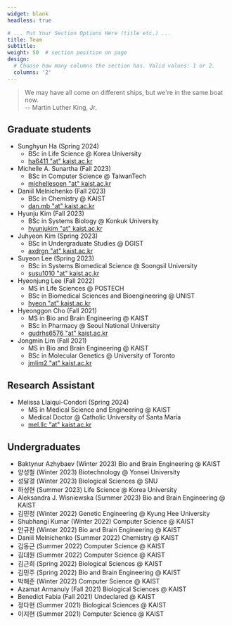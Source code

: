 ```yaml
---
widget: blank
headless: true

# ... Put Your Section Options Here (title etc.) ...
title: Team
subtitle:
weight: 50  # section position on page
design:
  # Choose how many columns the section has. Valid values: 1 or 2.
  columns: '2'
---
```


> We may have all come on different ships, but we're in the same boat now.  
-- Martin Luther King, Jr.

## Graduate students
- Sunghyun Ha (Spring 2024)
  - BSc in Life Science @ Korea University
  - [ha6411 "at" kaist.ac.kr](mailto:ha6411@kaist.ac.kr)
- Michelle A. Sunartha (Fall 2023)
  - BSc in Computer Science @ TaiwanTech
  - [michellesoen "at" kaist.ac.kr](mailto:michellesoen@kaist.ac.kr)
- Daniil Melnichenko (Fall 2023)
  - BSc in Chemistry @ KAIST
  - [dan.mb "at" kaist.ac.kr](mailto:dan.mb@kaist.ac.kr)
- Hyunju Kim (Fall 2023)
  - BSc in Systems Biology @ Konkuk University
  - [hyunjukim "at" kaist.ac.kr](mailto:hyunjukim@kaist.ac.kr)
- Juhyeon Kim (Spring 2023)
  - BSc in Undergraduate Studies @ DGIST
  - [axdrgn "at" kaist.ac.kr](mailto:axdrgn@kaist.ac.kr)
- Suyeon Lee (Spring 2023)
  - BSc in Systems Biomedical Science @ Soongsil University
  - [susu1010 "at" kaist.ac.kr](mailto:susu1010@kaist.ac.kr)
- Hyeonjung Lee (Fall 2022)
  - MS in Life Sciences @ POSTECH
  - BSc in Biomedical Sciences and Bioengineering @ UNIST
  - [hyeon "at" kaist.ac.kr](mailto:hyeon@kaist.ac.kr)
- Hyeonggon Cho (Fall 2021)
  - MS in Bio and Brain Engineering @ KAIST
  - BSc in Pharmacy @ Seoul National University
  - [gudrhs6576 "at" kaist.ac.kr](mailto:gudrhs6576@kaist.ac.kr)
- Jongmin Lim (Fall 2021)
  - MS in Bio and Brain Engineering @ KAIST
  - BSc in Molecular Genetics @ University of Toronto
  - [jmlim2 "at" kaist.ac.kr](mailto:jmlim2@kaist.ac.kr)

## Research Assistant
- Melissa LIaiqui-Condori (Spring 2024)
  - MS in Medical Science and Engineering @ KAIST
  - Medical Doctor @ Catholic University of Santa María
  - [mel.llc "at" kaist.ac.kr](mailto:mel.llc@kaist.ac.kr)

## Undergraduates
- Baktynur Azhybaev (Winter 2023) Bio and Brain Engineering @ KAIST
- 양성철 (Winter 2023) Biotechnology @ Yonsei University
- 성달경 (Winter 2023) Biological Sciences @ SNU
- 하성현 (Summer 2023) Life Science @ Korea University
- Aleksandra J. Wisniewska (Summer 2023) Bio and Brain Engineering @ KAIST
- 김민정 (Winter 2022) Genetic Engineering @ Kyung Hee University
- Shubhangi Kumar (Winter 2022) Computer Science @ KAIST
- 안규찬 (Winter 2022) Bio and Brain Engineering @ KAIST
- Daniil Melnichenko (Summer 2022) Chemistry @ KAIST
- 김동근 (Summer 2022) Computer Science @ KAIST
- 김대원 (Summer 2022) Computer Science @ KAIST
- 김근희 (Spring 2022) Biological Sciences @ KAIST
- 김민주 (Spring 2022) Bio and Brain Engineering @ KAIST
- 박해준 (Winter 2022) Computer Science @ KAIST
- Azamat Armanuly (Fall 2021) Biological Sciences @ KAIST
- Benedict Fabia (Fall 2021) Undeclared @ KAIST
- 정다현 (Summer 2021) Biological Sciences @ KAIST
- 이지현 (Summer 2021) Computer Science @ KAIST
